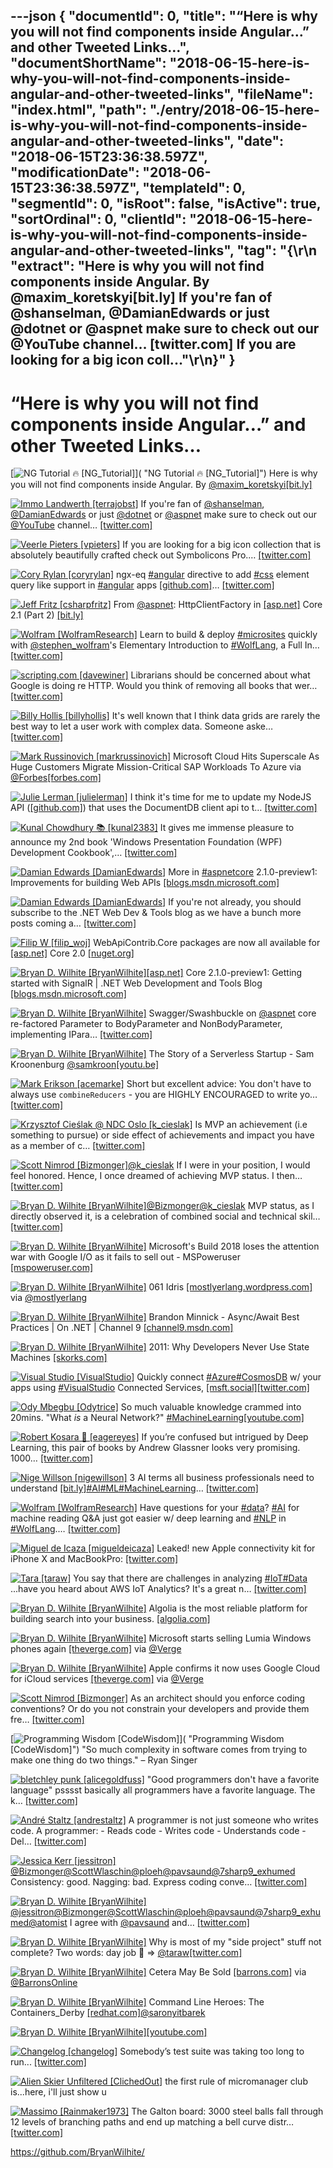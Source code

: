 ---json
{
  "documentId": 0,
  "title": "“Here is why you will not find components inside Angular…” and other Tweeted Links…",
  "documentShortName": "2018-06-15-here-is-why-you-will-not-find-components-inside-angular-and-other-tweeted-links",
  "fileName": "index.html",
  "path": "./entry/2018-06-15-here-is-why-you-will-not-find-components-inside-angular-and-other-tweeted-links",
  "date": "2018-06-15T23:36:38.597Z",
  "modificationDate": "2018-06-15T23:36:38.597Z",
  "templateId": 0,
  "segmentId": 0,
  "isRoot": false,
  "isActive": true,
  "sortOrdinal": 0,
  "clientId": "2018-06-15-here-is-why-you-will-not-find-components-inside-angular-and-other-tweeted-links",
  "tag": "{\r\n  \"extract\": \"Here is why you will not find components inside Angular. By @maxim_koretskyi[bit.ly] If you're fan of @shanselman, @DamianEdwards or just @dotnet or @aspnet make sure to check out our @YouTube channel… [twitter.com] If you are looking for a big icon coll...\"\r\n}"
}
---

# “Here is why you will not find components inside Angular…” and other Tweeted Links…

[<img alt="NG Tutorial 🔥 [NG_Tutorial]" src="https://songhay.blob.core.windows.net/shared-social-twitter/NG_Tutorial.jpg">]( "NG Tutorial 🔥 [NG_Tutorial]") Here is why you will not find components inside Angular. By [@maxim_koretskyi](http://twitter.com/maxim_koretskyi)[[bit.ly]](http://bit.ly/2uUUNNP)

[<img alt="Immo Landwerth [terrajobst]" src="https://songhay.blob.core.windows.net/shared-social-twitter/terrajobst.jpg">](http://immo.landwerth.net/ "Immo Landwerth [terrajobst]") If you're fan of [@shanselman](http://twitter.com/shanselman), [@DamianEdwards](http://twitter.com/DamianEdwards) or just [@dotnet](http://twitter.com/dotnet) or [@aspnet](http://twitter.com/aspnet) make sure to check out our [@YouTube](http://twitter.com/YouTube) channel… [[twitter.com]](https://twitter.com/i/web/status/968893154597388288)

[<img alt="Veerle Pieters [vpieters]" src="https://songhay.blob.core.windows.net/shared-social-twitter/vpieters.png">](http://veerle.duoh.com/ "Veerle Pieters [vpieters]") If you are looking for a big icon collection that is absolutely beautifully crafted check out Symbolicons Pro.… [[twitter.com]](https://twitter.com/i/web/status/968864504351248384)

[<img alt="Cory Rylan [coryrylan]" src="https://songhay.blob.core.windows.net/shared-social-twitter/coryrylan.jpg">](https://coryrylan.com/ "Cory Rylan [coryrylan]") ngx-eq [#angular](http://twitter.com/search?q=%23angular) directive to add [#css](http://twitter.com/search?q=%23css) element query like support in [#angular](http://twitter.com/search?q=%23angular) apps [[github.com]](https://github.com/coryrylan/ngx-eq)… [[twitter.com]](https://twitter.com/i/web/status/968963193996562432)

[<img alt="Jeff Fritz [csharpfritz]" src="https://songhay.blob.core.windows.net/shared-social-twitter/csharpfritz.jpg">](http://jeffreyfritz.com/ "Jeff Fritz [csharpfritz]") From [@aspnet](http://twitter.com/aspnet): HttpClientFactory in [[asp.net]](http://ASP.NET) Core 2.1 (Part 2) [[bit.ly]](http://bit.ly/2ChPQ9G)

[<img alt="Wolfram [WolframResearch]" src="https://songhay.blob.core.windows.net/shared-social-twitter/WolframResearch.png">](http://www.wolfram.com/ "Wolfram [WolframResearch]") Learn to build & deploy [#microsites](http://twitter.com/search?q=%23microsites) quickly with [@stephen_wolfram](http://twitter.com/stephen_wolfram)'s Elementary Introduction to [#WolfLang](http://twitter.com/search?q=%23WolfLang), a Full In… [[twitter.com]](https://twitter.com/i/web/status/968140685072392194)

[<img alt="scripting.com [davewiner]" src="https://songhay.blob.core.windows.net/shared-social-twitter/davewiner.jpg">](http://scripting.com/ "scripting.com [davewiner]") Librarians should be concerned about what Google is doing re HTTP. Would you think of removing all books that wer… [[twitter.com]](https://twitter.com/i/web/status/968502178246742016)

[<img alt="Billy Hollis [billyhollis]" src="https://songhay.blob.core.windows.net/shared-social-twitter/billyhollis.jpg">](http://billyhollis.me/ "Billy Hollis [billyhollis]") It's well known that I think data grids are rarely the best way to let a user work with complex data. Someone aske… [[twitter.com]](https://twitter.com/i/web/status/968640775604129792)

[<img alt="Mark Russinovich [markrussinovich]" src="https://songhay.blob.core.windows.net/shared-social-twitter/markrussinovich.jpg">](http://www.markrussinovich.com/ "Mark Russinovich [markrussinovich]") Microsoft Cloud Hits Superscale As Huge Customers Migrate Mission-Critical SAP Workloads To Azure via [@Forbes](http://twitter.com/Forbes)[[forbes.com]](https://www.forbes.com/sites/bobevans1/2018/02/28/microsoft-cloud-hits-superscale-as-huge-customers-migrate-mission-critical-sap-workloads-to-azure/#1c80989d5993)

[<img alt="Julie Lerman [julielerman]" src="https://songhay.blob.core.windows.net/shared-social-twitter/julielerman.jpeg">](http://about.me/julielerman "Julie Lerman [julielerman]") I think it's time for me to update my NodeJS API ([[github.com]](https://github.com/julielerman/AureliaDocDB)) that uses the DocumentDB client api to t… [[twitter.com]](https://twitter.com/i/web/status/968660617593794560)

[<img alt="Kunal Chowdhury 📚 [kunal2383]" src="https://songhay.blob.core.windows.net/shared-social-twitter/kunal2383.jpg">](http://www.kunal-chowdhury.com/ "Kunal Chowdhury 📚 [kunal2383]") It gives me immense pleasure to announce my 2nd book 'Windows Presentation Foundation (WPF) Development Cookbook',… [[twitter.com]](https://twitter.com/i/web/status/968675387415957504)

[<img alt="Damian Edwards [DamianEdwards]" src="https://songhay.blob.core.windows.net/shared-social-twitter/DamianEdwards.jpg">](http://damianedwards.wordpress.com/ "Damian Edwards [DamianEdwards]") More in [#aspnetcore](http://twitter.com/search?q=%23aspnetcore) 2.1.0-preview1: Improvements for building Web APIs [[blogs.msdn.microsoft.com]](https://blogs.msdn.microsoft.com/webdev/2018/02/27/asp-net-core-2-1-web-apis/)

[<img alt="Damian Edwards [DamianEdwards]" src="https://songhay.blob.core.windows.net/shared-social-twitter/DamianEdwards.jpg">](http://damianedwards.wordpress.com/ "Damian Edwards [DamianEdwards]") If you're not already, you should subscribe to the .NET Web Dev & Tools blog as we have a bunch more posts coming a… [[twitter.com]](https://twitter.com/i/web/status/968713318818091010)

[<img alt="Filip W [filip_woj]" src="https://songhay.blob.core.windows.net/shared-social-twitter/filip_woj.jpg">](http://www.strathweb.com/ "Filip W [filip_woj]") WebApiContrib.Core packages are now all available for [[asp.net]](http://ASP.NET) Core 2.0 [[nuget.org]](https://www.nuget.org/packages?q=webapicontrib.core)

[<img alt="Bryan D. Wilhite [BryanWilhite]" src="https://songhay.blob.core.windows.net/shared-social-twitter/BryanWilhite.jpeg">](http://songhayblog.azurewebsites.net/ "Bryan D. Wilhite [BryanWilhite]")[[asp.net]](http://ASP.NET) Core 2.1.0-preview1: Getting started with SignalR | .NET Web Development and Tools Blog [[blogs.msdn.microsoft.com]](https://blogs.msdn.microsoft.com/webdev/2018/02/27/asp-net-core-2-1-0-preview1-getting-started-with-signalr/)

[<img alt="Bryan D. Wilhite [BryanWilhite]" src="https://songhay.blob.core.windows.net/shared-social-twitter/BryanWilhite.jpeg">](http://songhayblog.azurewebsites.net/ "Bryan D. Wilhite [BryanWilhite]") Swagger/Swashbuckle on [@aspnet](http://twitter.com/aspnet) core re-factored Parameter to BodyParameter and NonBodyParameter, implementing IPara… [[twitter.com]](https://twitter.com/i/web/status/968376742703435776)

[<img alt="Bryan D. Wilhite [BryanWilhite]" src="https://songhay.blob.core.windows.net/shared-social-twitter/BryanWilhite.jpeg">](http://songhayblog.azurewebsites.net/ "Bryan D. Wilhite [BryanWilhite]") The Story of a Serverless Startup - Sam Kroonenburg [@samkroon](http://twitter.com/samkroon)[[youtu.be]](https://youtu.be/fjXAee6zsW8)

[<img alt="Mark Erikson [acemarke]" src="https://songhay.blob.core.windows.net/shared-social-twitter/acemarke.jpg">](http://blog.isquaredsoftware.com/ "Mark Erikson [acemarke]") Short but excellent advice: You don't have to always use `combineReducers` - you are HIGHLY ENCOURAGED to write yo… [[twitter.com]](https://twitter.com/i/web/status/968343302738206720)

[<img alt="Krzysztof Cieślak @ NDC Oslo [k_cieslak]" src="https://songhay.blob.core.windows.net/shared-social-twitter/k_cieslak.jpg">](https://github.com/Krzysztof-Cieslak "Krzysztof Cieślak @ NDC Oslo [k_cieslak]") Is MVP an achievement (i.e something to pursue) or side effect of achievements and impact you have as a member of c… [[twitter.com]](https://twitter.com/i/web/status/969369882537193472)

[<img alt="Scott Nimrod [Bizmonger]" src="https://songhay.blob.core.windows.net/shared-social-twitter/Bizmonger.jpg">](http://bizmonger.wordpress.com/ "Scott Nimrod [Bizmonger]")[@k_cieslak](http://twitter.com/k_cieslak) If I were in your position, I would feel honored. Hence, I once dreamed of achieving MVP status. I then… [[twitter.com]](https://twitter.com/i/web/status/969535737564663808)

[<img alt="Bryan D. Wilhite [BryanWilhite]" src="https://songhay.blob.core.windows.net/shared-social-twitter/BryanWilhite.jpeg">](http://songhayblog.azurewebsites.net/ "Bryan D. Wilhite [BryanWilhite]")[@Bizmonger](http://twitter.com/Bizmonger)[@k_cieslak](http://twitter.com/k_cieslak) MVP status, as I directly observed it, is a celebration of combined social and technical skil… [[twitter.com]](https://twitter.com/i/web/status/969609524054171649)

[<img alt="Bryan D. Wilhite [BryanWilhite]" src="https://songhay.blob.core.windows.net/shared-social-twitter/BryanWilhite.jpeg">](http://songhayblog.azurewebsites.net/ "Bryan D. Wilhite [BryanWilhite]") Microsoft's Build 2018 loses the attention war with Google I/O as it fails to sell out - MSPoweruser [[mspoweruser.com]](https://mspoweruser.com/microsofts-build-2018-loses-attention-war-google-o-fails-sell/)

[<img alt="Bryan D. Wilhite [BryanWilhite]" src="https://songhay.blob.core.windows.net/shared-social-twitter/BryanWilhite.jpeg">](http://songhayblog.azurewebsites.net/ "Bryan D. Wilhite [BryanWilhite]") 061 Idris [[mostlyerlang.wordpress.com]](https://mostlyerlang.wordpress.com/2015/03/31/061-idris/) via [@mostlyerlang](http://twitter.com/mostlyerlang)

[<img alt="Bryan D. Wilhite [BryanWilhite]" src="https://songhay.blob.core.windows.net/shared-social-twitter/BryanWilhite.jpeg">](http://songhayblog.azurewebsites.net/ "Bryan D. Wilhite [BryanWilhite]") Brandon Minnick - Async/Await Best Practices | On .NET | Channel 9 [[channel9.msdn.com]](https://channel9.msdn.com/Shows/On-NET/Brandon-Minnick-asyncawait-best-practices)

[<img alt="Bryan D. Wilhite [BryanWilhite]" src="https://songhay.blob.core.windows.net/shared-social-twitter/BryanWilhite.jpeg">](http://songhayblog.azurewebsites.net/ "Bryan D. Wilhite [BryanWilhite]") 2011: Why Developers Never Use State Machines [[skorks.com]](https://www.skorks.com/2011/09/why-developers-never-use-state-machines/)

[<img alt="Visual Studio [VisualStudio]" src="https://songhay.blob.core.windows.net/shared-social-twitter/VisualStudio.jpg">](http://www.visualstudio.com/ "Visual Studio [VisualStudio]") Quickly connect [#Azure](http://twitter.com/search?q=%23Azure)[#CosmosDB](http://twitter.com/search?q=%23CosmosDB) w/ your apps using [#VisualStudio](http://twitter.com/search?q=%23VisualStudio) Connected Services, [[msft.social]](http://msft.social/UdDt66)[[twitter.com]](https://twitter.com/VisualStudio/status/968896331313041408/photo/1)

[<img alt="Ody Mbegbu [Odytrice]" src="https://songhay.blob.core.windows.net/shared-social-twitter/Odytrice.jpg">](https://medium.com/@odytrice "Ody Mbegbu [Odytrice]") So much valuable knowledge crammed into 20mins. "What *is* a Neural Network?" [#MachineLearning](http://twitter.com/search?q=%23MachineLearning)[[youtube.com]](https://www.youtube.com/watch?v=aircAruvnKk)

[<img alt="Robert Kosara 👀 [eagereyes]" src="https://songhay.blob.core.windows.net/shared-social-twitter/eagereyes.jpg">](http://eagereyes.org/ "Robert Kosara 👀 [eagereyes]") If you’re confused but intrigued by Deep Learning, this pair of books by Andrew Glassner looks very promising. 1000… [[twitter.com]](https://twitter.com/i/web/status/968539876449648640)

[<img alt="Nige Willson [nigewillson]" src="https://songhay.blob.core.windows.net/shared-social-twitter/nigewillson.jpg">](http://uk.linkedin.com/in/nigelwillson "Nige Willson [nigewillson]") 3 AI terms all business professionals need to understand [[bit.ly]](http://bit.ly/2oq3BKM)[#AI](http://twitter.com/search?q=%23AI)[#ML](http://twitter.com/search?q=%23ML)[#MachineLearning](http://twitter.com/search?q=%23MachineLearning)… [[twitter.com]](https://twitter.com/i/web/status/968541301749829632)

[<img alt="Wolfram [WolframResearch]" src="https://songhay.blob.core.windows.net/shared-social-twitter/WolframResearch.png">](http://www.wolfram.com/ "Wolfram [WolframResearch]") Have questions for your [#data](http://twitter.com/search?q=%23data)? [#AI](http://twitter.com/search?q=%23AI) for machine reading Q&A just got easier w/ deep learning and [#NLP](http://twitter.com/search?q=%23NLP) in [#WolfLang](http://twitter.com/search?q=%23WolfLang).… [[twitter.com]](https://twitter.com/i/web/status/968549803062898690)

[<img alt="Miguel de Icaza [migueldeicaza]" src="https://songhay.blob.core.windows.net/shared-social-twitter/migueldeicaza.png">](http://tirania.org/blog "Miguel de Icaza [migueldeicaza]") Leaked! new Apple connectivity kit for iPhone X and MacBookPro: [[twitter.com]](https://twitter.com/migueldeicaza/status/968900557380472832/photo/1)

[<img alt="Tara [taraw]" src="https://songhay.blob.core.windows.net/shared-social-twitter/taraw.jpeg">](http://tarathegeekgirl.net/ "Tara [taraw]") You say that there are challenges in analyzing [#IoT](http://twitter.com/search?q=%23IoT)[#Data](http://twitter.com/search?q=%23Data) ...have you heard about AWS IoT Analytics? It's a great n… [[twitter.com]](https://twitter.com/i/web/status/968755828399443969)

[<img alt="Bryan D. Wilhite [BryanWilhite]" src="https://songhay.blob.core.windows.net/shared-social-twitter/BryanWilhite.jpeg">](http://songhayblog.azurewebsites.net/ "Bryan D. Wilhite [BryanWilhite]") Algolia is the most reliable platform for building search into your business. [[algolia.com]](https://www.algolia.com/)

[<img alt="Bryan D. Wilhite [BryanWilhite]" src="https://songhay.blob.core.windows.net/shared-social-twitter/BryanWilhite.jpeg">](http://songhayblog.azurewebsites.net/ "Bryan D. Wilhite [BryanWilhite]") Microsoft starts selling Lumia Windows phones again [[theverge.com]](https://www.theverge.com/2018/2/26/17054324/microsoft-lumia-windows-phones-store-sales) via [@Verge](http://twitter.com/Verge)

[<img alt="Bryan D. Wilhite [BryanWilhite]" src="https://songhay.blob.core.windows.net/shared-social-twitter/BryanWilhite.jpeg">](http://songhayblog.azurewebsites.net/ "Bryan D. Wilhite [BryanWilhite]") Apple confirms it now uses Google Cloud for iCloud services [[theverge.com]](https://www.theverge.com/2018/2/26/17053496/apple-google-cloud-platform-icloud-confirmation?utm_campaign=theverge&utm_content=entry&utm_medium=social&utm_source=twitter) via [@Verge](http://twitter.com/Verge)

[<img alt="Scott Nimrod [Bizmonger]" src="https://songhay.blob.core.windows.net/shared-social-twitter/Bizmonger.jpg">](http://bizmonger.wordpress.com/ "Scott Nimrod [Bizmonger]") As an architect should you enforce coding conventions? Or do you not constrain your developers and provide them fre… [[twitter.com]](https://twitter.com/i/web/status/968478059253981184)

[<img alt="Programming Wisdom [CodeWisdom]" src="https://songhay.blob.core.windows.net/shared-social-twitter/CodeWisdom.jpg">]( "Programming Wisdom [CodeWisdom]") "So much complexity in software comes from trying to make one thing do two things." – Ryan Singer

[<img alt="bletchley punk [alicegoldfuss]" src="https://songhay.blob.core.windows.net/shared-social-twitter/alicegoldfuss.jpg">](http://blog.alicegoldfuss.com/ "bletchley punk [alicegoldfuss]") "Good programmers don't have a favorite language" psssst basically all programmers have a favorite language. The k… [[twitter.com]](https://twitter.com/i/web/status/969351729459294208)

[<img alt="André Staltz [andrestaltz]" src="https://songhay.blob.core.windows.net/shared-social-twitter/andrestaltz.jpg">](https://staltz.com/ "André Staltz [andrestaltz]") A programmer is not just someone who writes code. A programmer: - Reads code - Writes code - Understands code - Del… [[twitter.com]](https://twitter.com/i/web/status/968787715704676352)

[<img alt="Jessica Kerr [jessitron]" src="https://songhay.blob.core.windows.net/shared-social-twitter/jessitron.jpg">](http://medium.com/@jessitron "Jessica Kerr [jessitron]")[@Bizmonger](http://twitter.com/Bizmonger)[@ScottWlaschin](http://twitter.com/ScottWlaschin)[@ploeh](http://twitter.com/ploeh)[@pavsaund](http://twitter.com/pavsaund)[@7sharp9_exhumed](http://twitter.com/7sharp9_exhumed) Consistency: good. Nagging: bad. Express coding conve… [[twitter.com]](https://twitter.com/i/web/status/968483037238513665)

[<img alt="Bryan D. Wilhite [BryanWilhite]" src="https://songhay.blob.core.windows.net/shared-social-twitter/BryanWilhite.jpeg">](http://songhayblog.azurewebsites.net/ "Bryan D. Wilhite [BryanWilhite]")[@jessitron](http://twitter.com/jessitron)[@Bizmonger](http://twitter.com/Bizmonger)[@ScottWlaschin](http://twitter.com/ScottWlaschin)[@ploeh](http://twitter.com/ploeh)[@pavsaund](http://twitter.com/pavsaund)[@7sharp9_exhumed](http://twitter.com/7sharp9_exhumed)[@atomist](http://twitter.com/atomist) I agree with [@pavsaund](http://twitter.com/pavsaund) and… [[twitter.com]](https://twitter.com/i/web/status/968538627549511680)

[<img alt="Bryan D. Wilhite [BryanWilhite]" src="https://songhay.blob.core.windows.net/shared-social-twitter/BryanWilhite.jpeg">](http://songhayblog.azurewebsites.net/ "Bryan D. Wilhite [BryanWilhite]") Why is most of my "side project" stuff not complete? Two words: day job 😬 => [@taraw](http://twitter.com/taraw)[[twitter.com]](https://twitter.com/BryanWilhite/status/968674337376034817/photo/1)

[<img alt="Bryan D. Wilhite [BryanWilhite]" src="https://songhay.blob.core.windows.net/shared-social-twitter/BryanWilhite.jpeg">](http://songhayblog.azurewebsites.net/ "Bryan D. Wilhite [BryanWilhite]") Cetera May Be Sold [[barrons.com]](https://www.barrons.com/articles/cetera-may-be-sold-lpl-fumbling-technology-1519670111) via [@BarronsOnline](http://twitter.com/BarronsOnline)

[<img alt="Bryan D. Wilhite [BryanWilhite]" src="https://songhay.blob.core.windows.net/shared-social-twitter/BryanWilhite.jpeg">](http://songhayblog.azurewebsites.net/ "Bryan D. Wilhite [BryanWilhite]") Command Line Heroes: The Containers_Derby [[redhat.com]](https://www.redhat.com/en/command-line-heroes/the-containers-derby)[@saronyitbarek](http://twitter.com/saronyitbarek)

[<img alt="Bryan D. Wilhite [BryanWilhite]" src="https://songhay.blob.core.windows.net/shared-social-twitter/BryanWilhite.jpeg">](http://songhayblog.azurewebsites.net/ "Bryan D. Wilhite [BryanWilhite]")[[youtube.com]](https://www.youtube.com/watch?v=ElJE-u4PETo)

[<img alt="Changelog [changelog]" src="https://songhay.blob.core.windows.net/shared-social-twitter/changelog.jpg">](https://changelog.com/ "Changelog [changelog]") Somebody’s test suite was taking too long to run... [[twitter.com]](https://twitter.com/changelog/status/969227305355759619/video/1)

[<img alt="Alien Skier Unfiltered [ClichedOut]" src="https://songhay.blob.core.windows.net/shared-social-twitter/ClichedOut.jpg">](https://favstar.fm/users/clichedout "Alien Skier Unfiltered [ClichedOut]") the first rule of micromanager club is...here, i'll just show u

[<img alt="Massimo [Rainmaker1973]" src="https://songhay.blob.core.windows.net/shared-social-twitter/Rainmaker1973.jpg">](https://www.facebook.com/unsupportedbrowser "Massimo [Rainmaker1973]") The Galton board: 3000 steel balls fall through 12 levels of branching paths and end up matching a bell curve distr… [[twitter.com]](https://twitter.com/i/web/status/969116624937799680)

<https://github.com/BryanWilhite/>
